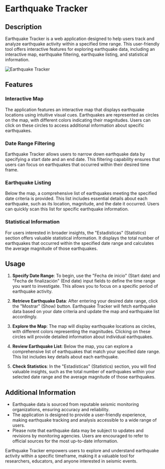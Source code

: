 # Earthquake Tracker

## Description

Earthquake Tracker is a web application designed to help users track and analyze earthquake activity within a specified time range. This user-friendly tool offers interactive features for exploring earthquake data, including an interactive map, earthquake filtering, earthquake listing, and statistical information.

![Earthquake Tracker](https://github.com/qzxtu/Earthquake-Tracker/assets/69091361/3bc754b4-05ec-4dd6-8a9e-8e770cea74aa)

## Features

### Interactive Map

The application features an interactive map that displays earthquake locations using intuitive visual cues. Earthquakes are represented as circles on the map, with different colors indicating their magnitudes. Users can click on these circles to access additional information about specific earthquakes.

### Date Range Filtering

Earthquake Tracker allows users to narrow down earthquake data by specifying a start date and an end date. This filtering capability ensures that users can focus on earthquakes that occurred within their desired time frame.

### Earthquake Listing

Below the map, a comprehensive list of earthquakes meeting the specified date criteria is provided. This list includes essential details about each earthquake, such as its location, magnitude, and the date it occurred. Users can quickly scan this list for specific earthquake information.

### Statistical Information

For users interested in broader insights, the "Estadísticas" (Statistics) section offers valuable statistical information. It displays the total number of earthquakes that occurred within the specified date range and calculates the average magnitude of those earthquakes.

## Usage

1. **Specify Date Range**: To begin, use the "Fecha de inicio" (Start date) and "Fecha de finalización" (End date) input fields to define the time range you want to investigate. This allows you to focus on a specific period of earthquake activity.

2. **Retrieve Earthquake Data**: After entering your desired date range, click the "Mostrar" (Show) button. Earthquake Tracker will fetch earthquake data based on your date criteria and update the map and earthquake list accordingly.

3. **Explore the Map**: The map will display earthquake locations as circles, with different colors representing the magnitudes. Clicking on these circles will provide detailed information about individual earthquakes.

4. **Review Earthquake List**: Below the map, you can explore a comprehensive list of earthquakes that match your specified date range. This list includes key details about each earthquake.

5. **Check Statistics**: In the "Estadísticas" (Statistics) section, you will find valuable insights, such as the total number of earthquakes within your selected date range and the average magnitude of those earthquakes.

## Additional Information

- Earthquake data is sourced from reputable seismic monitoring organizations, ensuring accuracy and reliability.
- The application is designed to provide a user-friendly experience, making earthquake tracking and analysis accessible to a wide range of users.
- Please note that earthquake data may be subject to updates and revisions by monitoring agencies. Users are encouraged to refer to official sources for the most up-to-date information.

Earthquake Tracker empowers users to explore and understand earthquake activity within a specific timeframe, making it a valuable tool for researchers, educators, and anyone interested in seismic events.
